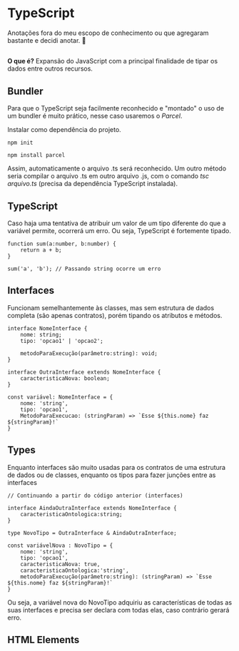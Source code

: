 # TypeScript

Anotações fora do meu escopo de conhecimento ou que agregaram bastante e decidi anotar. 📖

##

**O que é?** Expansão do JavaScript com a principal finalidade de tipar os dados entre outros recursos.

## Bundler

Para que o TypeScript seja facilmente reconhecido e "montado" o uso de um bundler é muito prático, nesse caso usaremos o *Parcel*.

Instalar como dependência do projeto.
```
npm init

npm install parcel
```

Assim, automaticamente o arquivo .ts será reconhecido. Um outro método seria compilar o arquivo .ts em outro arquivo .js, com o comando *tsc arquivo.ts* (precisa da dependência TypeScript instalada).

## TypeScript

Caso haja uma tentativa de atribuir um valor de um tipo diferente do que a variável permite, ocorrerá um erro. Ou seja, TypeScript é fortemente tipado.

```
function sum(a:number, b:number) {
    return a + b;
}

sum('a', 'b'); // Passando string ocorre um erro
```

## Interfaces

Funcionam semelhantemente às classes, mas sem estrutura de dados completa (são apenas contratos), porém tipando os atributos e métodos.

```
interface NomeInterface {
    nome: string;
    tipo: 'opcao1' | 'opcao2';

    metodoParaExecução(parâmetro:string): void;
}

interface OutraInterface extends NomeInterface {
    caracteristicaNova: boolean;
}

const variável: NomeInterface = {
    nome: 'string',
    tipo: 'opcao1',
    MetodoParaExecucao: (stringParam) => `Esse ${this.nome} faz ${stringParam}!` 
}
```

## Types

Enquanto interfaces são muito usadas para os contratos de uma estrutura de dados ou de classes, enquanto os tipos para fazer junções entre as interfaces

```
// Continuando a partir do código anterior (interfaces)

interface AindaOutraInterface extends NomeInterface {
    caracteristicaOntologica:string;
}

type NovoTipo = OutraInterface & AindaOutraInterface;

const variávelNova : NovoTipo = {
    nome: 'string',
    tipo: 'opcao1',
    caracteristicaNova: true,
    caracteristicaOntologica:'string',
    metodoParaExecução(parâmetro:string): (stringParam) => `Esse ${this.nome} faz ${stringParam}!`
}
```

Ou seja, a variável nova do NovoTipo adquiriu as características de todas as suas interfaces e precisa ser declara com todas elas, caso contrário gerará erro.

## HTML Elements

